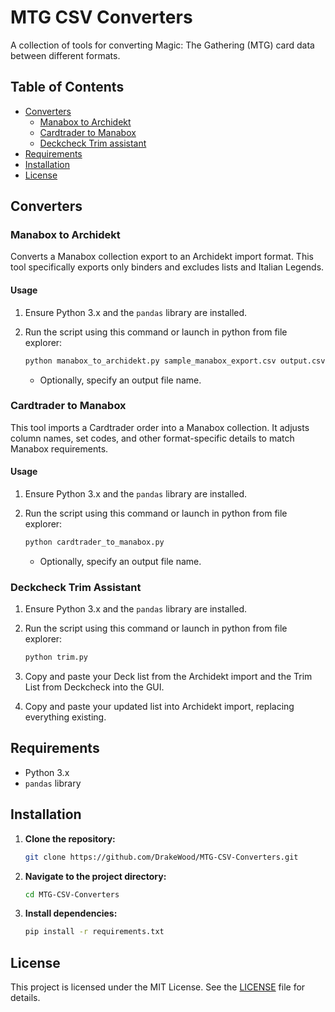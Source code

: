 # MTG CSV Converters

A collection of tools for converting Magic: The Gathering (MTG) card data between different formats.

## Table of Contents

- [Converters](#converters)
  - [Manabox to Archidekt](#manabox-to-archidekt)
  - [Cardtrader to Manabox](#cardtrader-to-manabox)
  - [Deckcheck Trim assistant](#deckcheck-trim)
- [Requirements](#requirements)
- [Installation](#installation)
- [License](#license)

## Converters

### Manabox to Archidekt

Converts a Manabox collection export to an Archidekt import format. This tool specifically exports only binders and excludes lists and Italian Legends.

#### Usage

1. Ensure Python 3.x and the `pandas` library are installed.
2. Run the script using this command or launch in python from file explorer:

   ```sh
   python manabox_to_archidekt.py sample_manabox_export.csv output.csv
   ```

   - Optionally, specify an output file name.

### Cardtrader to Manabox

This tool imports a Cardtrader order into a Manabox collection. It adjusts column names, set codes, and other format-specific details to match Manabox requirements.

#### Usage

1. Ensure Python 3.x and the `pandas` library are installed.
2. Run the script using this command or launch in python from file explorer:

   ```sh
   python cardtrader_to_manabox.py
   ```

   - Optionally, specify an output file name.

### Deckcheck Trim Assistant

1. Ensure Python 3.x and the `pandas` library are installed.
2. Run the script using this command or launch in python from file explorer:

   ```sh
   python trim.py
   ```

3. Copy and paste your Deck list from the Archidekt import and the Trim List from Deckcheck into the GUI.
4. Copy and paste your updated list into Archidekt import, replacing everything existing.

## Requirements

- Python 3.x
- `pandas` library

## Installation

1. **Clone the repository:**

   ```sh
   git clone https://github.com/DrakeWood/MTG-CSV-Converters.git
   ```

2. **Navigate to the project directory:**

   ```sh
   cd MTG-CSV-Converters
   ```

3. **Install dependencies:**

   ```sh
   pip install -r requirements.txt
   ```

## License

This project is licensed under the MIT License. See the [LICENSE](LICENSE) file for details.
